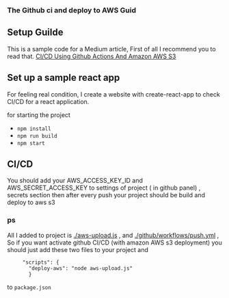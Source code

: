 ### The Github ci and deploy to AWS Guid

## Setup Guilde
This is a sample code for a Medium article, First of all I recommend you to read that.
[CI/CD Using Github Actions And Amazon AWS S3](https://medium.com/@mranjbar.z2993/ci-cd-using-github-actions-and-amazon-aws-s3-9693db13adda)

## Set up a sample react app
For feeling real condition, I create a website with create-react-app to check CI/CD for a react application.

for starting the project

* `npm install`
* `npm run build`
* `npm start`


## CI/CD
You should add your AWS_ACCESS_KEY_ID and AWS_SECRET_ACCESS_KEY to settings of project ( in github panel) , secrets section
then after every push your project should be build and deploy to aws s3

### ps

All I added to project is   [./aws-upload.js](aws-upload.js) , and [./github/workflows/push.yml](./github/workflows/push.yml) , So if you want
activate github CI/CD (with amazon AWS s3 deployment)
you should just add these two files to your project and
```
     "scripts": {
       "deploy-aws": "node aws-upload.js"
       }
```

to   `package.json`
